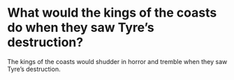 # What would the kings of the coasts do when they saw Tyre’s destruction?

The kings of the coasts would shudder in horror and tremble when they saw Tyre’s destruction.

